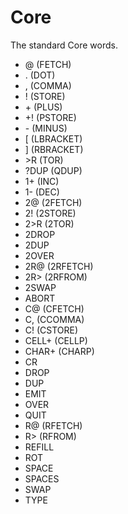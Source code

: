 # Core
 The standard Core words.

 * @ (FETCH)
 * . (DOT)
 * , (COMMA)
 * ! (STORE)
 * \+ (PLUS)
 * +! (PSTORE)
 * \- (MINUS)
 * [ (LBRACKET)
 * ] (RBRACKET)
 * \>R (TOR)
 * ?DUP (QDUP)
 * 1+ (INC)
 * 1- (DEC)
 * 2@ (2FETCH)
 * 2! (2STORE)
 * 2>R (2TOR)
 * 2DROP
 * 2DUP
 * 2OVER
 * 2R@ (2RFETCH)
 * 2R> (2RFROM)
 * 2SWAP
 * ABORT
 * C@ (CFETCH)
 * C, (CCOMMA)
 * C! (CSTORE)
 * CELL+ (CELLP)
 * CHAR+ (CHARP)
 * CR
 * DROP
 * DUP
 * EMIT
 * OVER
 * QUIT
 * R@ (RFETCH)
 * R> (RFROM)
 * REFILL
 * ROT
 * SPACE
 * SPACES
 * SWAP
 * TYPE